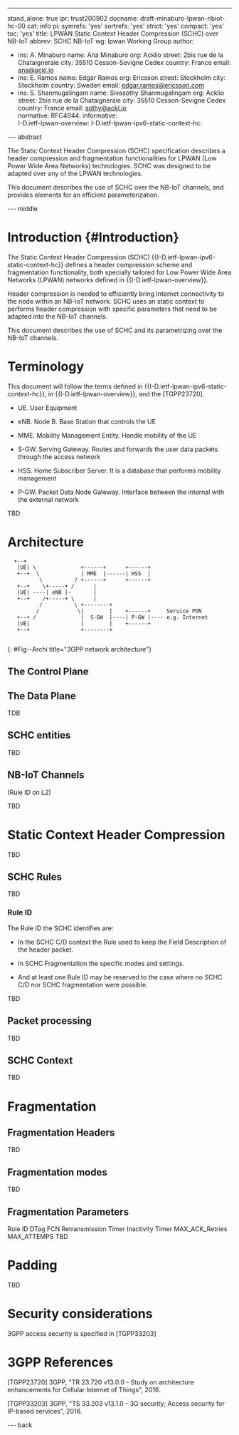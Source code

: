 ---
stand_alone: true
ipr: trust200902
docname: draft-minaburo-lpwan-nbiot-hc-00
cat: info
pi:
  symrefs: 'yes'
  sortrefs: 'yes'
  strict: 'yes'
  compact: 'yes'
  toc: 'yes'
title: LPWAN Static Context Header Compression (SCHC) over NB-IoT
abbrev: SCHC NB-IoT
wg: lpwan Working Group
author:
- ins: A. Minaburo
  name: Ana Minaburo
  org: Acklio
  street: 2bis rue de la Chataigneraie
  city: 35510 Cesson-Sevigne Cedex
  country: France
  email: ana@ackl.io
- ins: E. Ramos
  name: Edgar Ramos
  org: Ericsson 
  street: Stockholm 
  city: Stockholm 
  country: Sweden
  email: edgar.ramos@ericsson.com
- ins: S. Shanmugalingam
  name: Sivasothy Shanmugalingam 
  org: Acklio
  street: 2bis rue de la Chataigneraie
  city: 35510 Cesson-Sevigne Cedex
  country: France
  email: sothy@ackl.io  
normative:
  RFC4944: 
informative:  
  I-D.ietf-lpwan-overview:
  I-D.ietf-lpwan-ipv6-static-context-hc:
    
  
--- abstract

The Static Context Header Compression (SCHC) specification describes
a header compression and fragmentation functionalities for LPWAN
(Low Power Wide Area Networks) technologies.  SCHC was designed to be adapted
over any of the LPWAN technologies.

This document describes the use of SCHC over the NB-IoT channels, 
and provides elements for an efficient parameterization.

--- middle
 
# Introduction {#Introduction}

The Static Context Header Compression (SCHC) {{I-D.ietf-lpwan-ipv6-static-context-hc}} defines a header compression scheme 
and fragmentation functionality, both specially tailored for Low Power Wide Area Networks (LPWAN) networks defined in 
{{I-D.ietf-lpwan-overview}}.  

Header compression is needed to efficiently bring Internet connectivity to the node
within an NB-IoT network. SCHC uses an static context to performs header compression with specific parameters that need to be adapted into the NB-IoT channels. 

This document describes the use of SCHC and its parametrizing over the NB-IoT channels.

# Terminology

This document will follow the terms defined in {{I-D.ietf-lpwan-ipv6-static-context-hc}}, in {{I-D.ietf-lpwan-overview}}, and 
the [TGPP23720]. 

* UE. User Equipment

* eNB. Node B. Base Station that controls the UE 

* MME. Mobility Management Entity. Handle mobility of the UE

* S-GW. Serving Gateway. Routes and forwards the user data packets through the access network

* HSS. Home Subscriber Server. It is a database that performs mobility management

* P-GW. Packet Data Node Gateway. Interface between the internal with the external network
              
TBD

# Architecture

~~~~~~
  +--+
   |UE| \              +------+      +------+
   +--+  \             | MME  |------| HSS  |
          \          / +------+      +------+
   +--+    \+-----+ /      |
   |UE| ----| eNB |-       |
   +--+    /+-----+ \      |
          /          \ +--------+
         /            \|        |    +------+     Service PDN
   +--+ /              |  S-GW  |----| P-GW |---- e.g. Internet
   |UE|                |        |    +------+
   +--+                +--------+
   
~~~~~~

{: #Fig--Archi title="3GPP network architecture"}
 
## The Control Plane

## The Data Plane

TDB

## SCHC entities

TBD

## NB-IoT Channels
(Rule ID on L2)

TBD

# Static Context Header Compression

TBD

## SCHC Rules
TBD

### Rule ID 
The Rule ID the SCHC identifies are:
* In the SCHC C/D context the Rule used to keep the Field Description of the header packet. 

* In SCHC Fragmentation the specific modes and settings.

* And at least one Rule ID may be reserved to the case where no SCHC C/D nor SCHC fragmentation were possible.

TBD

## Packet processing
TBD

## SCHC Context
TBD

# Fragmentation
## Fragmentation Headers
TBD

## Fragmentation modes
TBD

## Fragmentation Parameters
Rule ID
DTag
FCN
Retransmission Timer
Inactivity Timer
MAX_ACK_Retries
MAX_ATTEMPS
TBD

# Padding
TBD

# Security considerations
3GPP access security is specified in [TGPP33203]

# 3GPP References

[TGPP23720]
              3GPP, "TR 23.720 v13.0.0 - Study on architecture
              enhancements for Cellular Internet of Things", 2016.
              
[TGPP33203]
              3GPP, "TS 33.203 v13.1.0 - 3G security; Access security
              for IP-based services", 2016.

--- back

